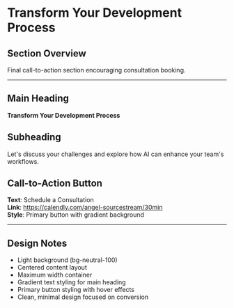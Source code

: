 # Transform Your Development Process

## Section Overview
Final call-to-action section encouraging consultation booking.

---

## Main Heading
**Transform Your Development Process**

## Subheading
Let's discuss your challenges and explore how AI can enhance your team's workflows.

## Call-to-Action Button
**Text**: Schedule a Consultation  
**Link**: https://calendly.com/angel-sourcestream/30min  
**Style**: Primary button with gradient background  

---

## Design Notes
- Light background (bg-neutral-100)
- Centered content layout
- Maximum width container
- Gradient text styling for main heading
- Primary button styling with hover effects
- Clean, minimal design focused on conversion